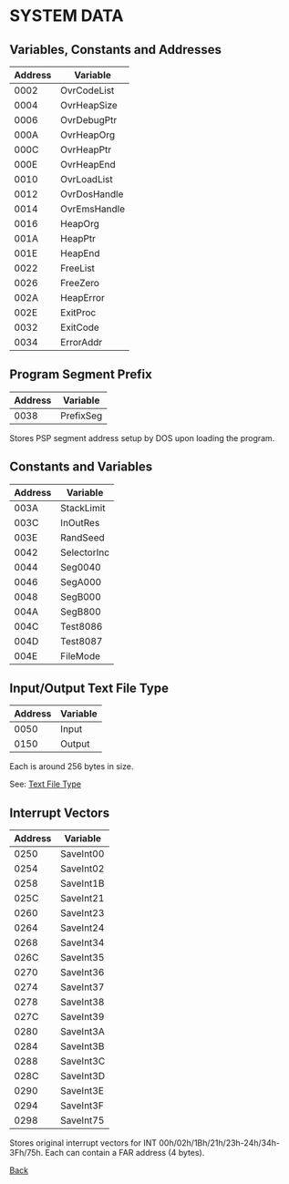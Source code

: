 # SYSTEM DATA

## Variables, Constants and Addresses

|Address|   Variable  |
|-------|-------------|
| 0002  | OvrCodeList |
| 0004  | OvrHeapSize |
| 0006  | OvrDebugPtr |
| 000A  | OvrHeapOrg  |
| 000C  | OvrHeapPtr  |
| 000E  | OvrHeapEnd  |
| 0010  | OvrLoadList |
| 0012  | OvrDosHandle|
| 0014  | OvrEmsHandle|
| 0016  | HeapOrg     |
| 001A  | HeapPtr     |
| 001E  | HeapEnd     |
| 0022  | FreeList    |
| 0026  | FreeZero    |
| 002A  | HeapError   |
| 002E  | ExitProc    |
| 0032  | ExitCode    |
| 0034  | ErrorAddr   |

## Program Segment Prefix

|Address|   Variable  |
|-------|-------------|
| 0038  | PrefixSeg   |

Stores PSP segment address setup by DOS upon loading the program.

## Constants and Variables

|Address|   Variable  |
|-------|-------------|
| 003A  | StackLimit  |
| 003C  | InOutRes    |
| 003E  | RandSeed    |
| 0042  | SelectorInc |
| 0044  | Seg0040     |
| 0046  | SegA000     |
| 0048  | SegB000     |
| 004A  | SegB800     |
| 004C  | Test8086    |
| 004D  | Test8087    |
| 004E  | FileMode    |

## Input/Output Text File Type

|Address|   Variable  |
|-------|-------------|
| 0050  | Input       |
| 0150  | Output      |

Each  is around 256 bytes in size.

See: [Text File Type](TEXT-FILE-TYPE.md)
## Interrupt Vectors

|Address|   Variable  |
|-------|-------------|
| 0250  | SaveInt00   |
| 0254  | SaveInt02   |
| 0258  | SaveInt1B   |
| 025C  | SaveInt21   |
| 0260  | SaveInt23   |
| 0264  | SaveInt24   |
| 0268  | SaveInt34   |
| 026C  | SaveInt35   |
| 0270  | SaveInt36   |
| 0274  | SaveInt37   |
| 0278  | SaveInt38   |
| 027C  | SaveInt39   |
| 0280  | SaveInt3A   |
| 0284  | SaveInt3B   |
| 0288  | SaveInt3C   |
| 028C  | SaveInt3D   |
| 0290  | SaveInt3E   |
| 0294  | SaveInt3F   |
| 0298  | SaveInt75   |

Stores original interrupt vectors for INT 00h/02h/1Bh/21h/23h-24h/34h-3Fh/75h. Each can contain a FAR address (4 bytes).

[Back](../README.md)
